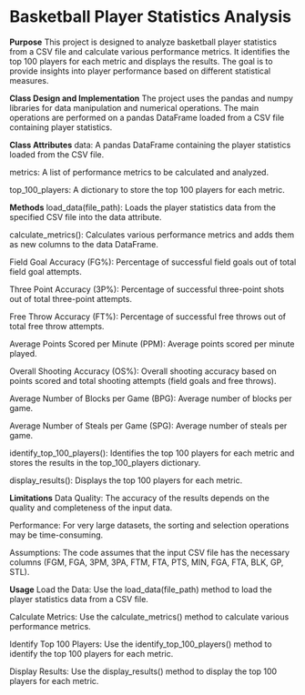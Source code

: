 # Basketball Player Statistics Analysis
**Purpose**
This project is designed to analyze basketball player statistics from a CSV file and calculate various performance metrics. It identifies the top 100 players for each metric and displays the results. The goal is to provide insights into player performance based on different statistical measures.

**Class Design and Implementation**
The project uses the pandas and numpy libraries for data manipulation and numerical operations. The main operations are performed on a pandas DataFrame loaded from a CSV file containing player statistics.

**Class Attributes**
data: A pandas DataFrame containing the player statistics loaded from the CSV file.

metrics: A list of performance metrics to be calculated and analyzed.

top_100_players: A dictionary to store the top 100 players for each metric.

**Methods**
load_data(file_path): Loads the player statistics data from the specified CSV file into the data attribute.

calculate_metrics(): Calculates various performance metrics and adds them as new columns to the data DataFrame.

Field Goal Accuracy (FG%): Percentage of successful field goals out of total field goal attempts.

Three Point Accuracy (3P%): Percentage of successful three-point shots out of total three-point attempts.

Free Throw Accuracy (FT%): Percentage of successful free throws out of total free throw attempts.

Average Points Scored per Minute (PPM): Average points scored per minute played.

Overall Shooting Accuracy (OS%): Overall shooting accuracy based on points scored and total shooting attempts (field goals and free throws).

Average Number of Blocks per Game (BPG): Average number of blocks per game.

Average Number of Steals per Game (SPG): Average number of steals per game.

identify_top_100_players(): Identifies the top 100 players for each metric and stores the results in the top_100_players dictionary.

display_results(): Displays the top 100 players for each metric.

**Limitations**
Data Quality: The accuracy of the results depends on the quality and completeness of the input data.

Performance: For very large datasets, the sorting and selection operations may be time-consuming.

Assumptions: The code assumes that the input CSV file has the necessary columns (FGM, FGA, 3PM, 3PA, FTM, FTA, PTS, MIN, FGA, FTA, BLK, GP, STL).

**Usage**
Load the Data: Use the load_data(file_path) method to load the player statistics data from a CSV file.

Calculate Metrics: Use the calculate_metrics() method to calculate various performance metrics.

Identify Top 100 Players: Use the identify_top_100_players() method to identify the top 100 players for each metric.

Display Results: Use the display_results() method to display the top 100 players for each metric.
